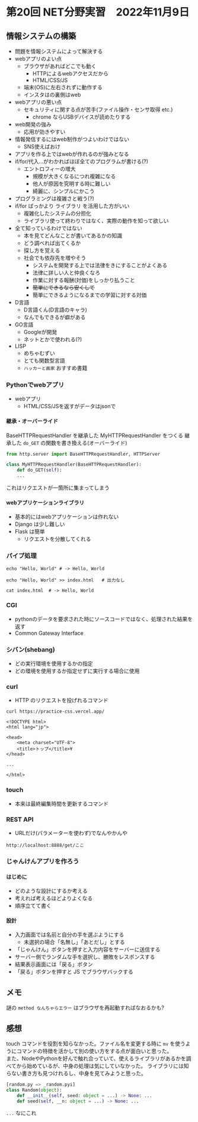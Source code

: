 # 第20回 NET分野実習　2022年11月9日

## 情報システムの構築
- 問題を情報システムによって解決する
- webアプリのよい点
  - ブラウザがあればどこでも動く
    - HTTPによるwebアクセスだから
    - HTML/CSS/JS
  - 端末(OS)に左右されずに動作する
  - インスタはの裏側はweb
- webアプリの悪い点
  - セキュリティに関する点が苦手(ファイル操作・センサ取得 etc.)
    - chrome ならUSBデバイスが読めたりする
- web開発の強み
  - 応用が効きやすい
- 情報発信するにはweb制作がつよいわけではない
  - SNS使えばおけ
- アプリを作る上ではwebが作れるのが強みとなる
- if/for/代入...がわかればほぼ全てのプログラムが書ける(?)
  - エントロフィーの増大
    - 規模が大きくなるにつれ複雑になる
    - 他人が原因を究明する時に難しい
    - 綺麗に、シンプルにかこう
- プログラミングは複雑さと戦う(?)
- if/for ばっかより ライブラリ を活用した方がいい
  - 複雑化したシステムの分担化
  - ライブラリ使って終わりではなく、実際の動作を知って欲しい
- 全て知っているわけではない
  - 本を見てどんなことが書いてあるかの知識
  - どう調べれば出てくるか
  - 探し方を覚える
  - 社会でも依存先を増やそう
    - システムを開発する上では法律をきにすることがよくある
    - 法律に詳しい人と仲良くなろ
    - 作業に対する報酬(対価)をしっかり払うこと
    - ~~簡単にできるなら安くして~~
    - 簡単にできるようになるまでの学習に対する対価
- D言語
  - D言語くん(D言語のキャラ)
  - なんでもできるが癖がある
- GO言語
  - Googleが開発
  - ネットとかで使われる(?)
- LISP
  - めちゃむずい
  - とても関数型言語
  - `ハッカーと画家` おすすめ書籍


### Pythonでwebアプリ
- webアプリ
  - HTML/CSS/JSを返すがデータはjsonで


#### 継承・オーバーライド
BaseHTTPRequestHandler を継承した MyHTTPRequestHandler をつくる
継承した `do_GET` の関数を書き換える(オーバーライド)
```python
from http.server import BaseHTTPRequestHandler, HTTPServer

class MyHTTPRequestHandler(BaseHTTPRequestHandler):
    def do_GET(self):
    ...
```
これはリクエストが一箇所に集まってしまう


#### webアプリケーションライブラリ
- 基本的にはwebアプリケーションは作れない
- Django は少し難しい
- Flask は簡単
  - リクエストを分散してくれる


### パイプ処理
```shell
echo "Hello, World" # -> Hello, World
```
```shell
echo "Hello, World" >> index.html   # 出力なし
```
```shell
cat index.html  # -> Hello, World
```


### CGI
- pythonのデータを要求された時にソースコードではなく、処理された結果を返す
- Common Gateway Interface


### シバン(shebang)
- どの実行環境を使用するかの指定
- どの環境を使用するか指定せずに実行する場合に使用


### curl
- HTTP のリクエストを投げれるコマンド
```
curl https://practice-css.vercel.app/
```
```
<!DOCTYPE html>
<html lang="jp">

<head>
    <meta charset="UTF-8">
    <title>トップ</title>¥
</head>

...

</html>
```


### touch
- 本来は最終編集時間を更新するコマンド


### REST API
- URLだけ(パラメーターを使わず)でなんやかんや
```
http://localhost:8888/get/ここ
```


### じゃんけんアプリを作ろう
#### はじめに
- どのような設計にするか考える
- 考えれば考えるほどよりよくなる
- 順序立てて書く

#### 設計
- 入力画面では名前と自分の手を選ぶようにする
  - 未選択の場合「名無し」「あとだし」とする
- 「じゃんけん」ボタンを押すと入力内容をサーバーに送信する
- サーバー側でランダムな手を選択し、勝敗をレスポンスする
- 結果表示画面には「戻る」ボタン
- 「戻る」ボタンを押すと JS でブラウザバックする


## メモ
謎の `method なんちゃらエラー` はブラウザを再起動すればなおるかも?  



## 感想
touch コマンドを役割を知らなかった。ファイル名を変更する時に `mv` を使うようにコマンドの特徴を活かして別の使い方をする点が面白いと思った。  
また、NodeやPythonを好んで触れ合っていて、使えるライブラリがあるかを調べてから始めているが、中身の処理は気にしていなかった。
ライブラリには知らない書き方も見つけれるし、中身を見てみようと思った。

```python
[random.py => _random.pyi]
class Random(object):
    def __init__(self, seed: object = ...) -> None: ...
    def seed(self, __n: object = ...) -> None: ...
```
`...` なにこれ